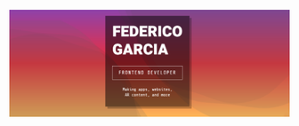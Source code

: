 ![cover](https://raw.githubusercontent.com/FedericoGarciaGarcia/FedericoGarciaGarcia/master/cover.png)

